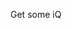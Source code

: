 Get some iQ

<!---
XgunTerm/XgunTerm is a ✨ special ✨ repository because its `README.md` (this file) appears on your GitHub profile.
You can click the Preview link to take a look at your changes.
--->
